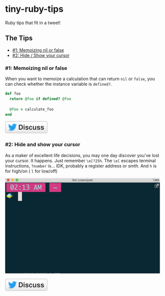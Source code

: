 # tiny-ruby-tips

Ruby tips that fit in a tweet!

## The Tips

<!--
Hello, tip author! Here is some friendly advice:

When you add a tip, use this for the Discuss button:

    [![Discuss on Twitter](/assets/discuss.svg)](<TWEET_URL>)
-->

- [#1: Memoizing nil or false](#1-memoizing-nil-or-false)
- [#2: Hide / Show your cursor](#2-hide-and-show-your-cursor)

### #1: Memoizing nil or false

When you want to memoize a calculation that can return `nil` or `false`, you can check whether the instance variable is `defined?`.

```ruby
def foo
  return @foo if defined? @foo

  @foo = calculate_foo
end
```

[![Discuss on Twitter](/assets/discuss.svg)](https://twitter.com/ReinH/status/1142131218286145536)


### #2: Hide and show your cursor

As a maker of excellent life decisions, you may one day discover you've lost your cursor.
It happens. Just remember `\e[?25h`. The `\e[` escapes terminal instructions,
`?number` is… IDK, probably a register address or smth.
And `h` is for high/on ( `l` for low/off)

![example](/assets/2-cursor.gif)

[![Discuss on Twitter](/assets/discuss.svg)](https://twitter.com/josh_cheek/status/1143057375076769792)
